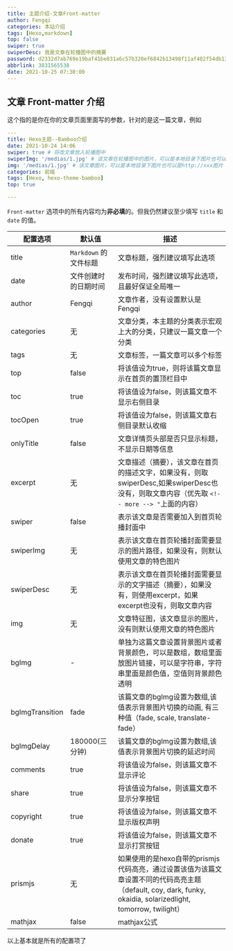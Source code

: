 ```yaml
---
title: 主题介绍-文章Front-matter
author: Fengqi
categories: 本站介绍
tags: [Hexo,markdown]
top: false  
swiper: true
swiperDesc: 我是文章在轮播图中的摘要
password: d2332d7ab769e19baf41be831a6c57b320ef6842b13498f11af402f54db13eff
abbrlink: 3831565538
date: 2021-10-25 07:30:00
---
```


## 文章 Front-matter 介绍
这个指的是你在你的文章页面里面写的参数，针对的是这一篇文章，例如

```yaml
---
title: Hexo主题--Bamboo介绍
date: 2021-10-24 14:06
swiper: true # 将改文章放入轮播图中
swiperImg: '/medias/1.jpg' # 该文章在轮播图中的图片，可以是本地目录下图片也可以是http://xxx图片
img: '/medias/1.jpg' # 该文章图片，可以是本地目录下图片也可以是http://xxx图片
categories: 前端
tags: [Hexo, hexo-theme-bamboo]
top: true

---

```
`Front-matter` 选项中的所有内容均为**非必填**的。但我仍然建议至少填写 `title` 和 `date` 的值。


| 配置选项            | 默认值                 | 描述                                                         
| ----------------- | --------------------- | -------------------------------------------------------- 
| title             | `Markdown` 的文件标题   | 文章标题，强烈建议填写此选项                                    
| date              | 文件创建时的日期时间      | 发布时间，强烈建议填写此选项，且最好保证全局唯一
| author            | Fengqi                | 文章作者，没有设置默认是Fengqi
| categories 	    | 无 	                | 文章分类，本主题的分类表示宏观上大的分类，只建议一篇文章一个分类 
| tags      	    | 无 	                | 文章标签，一篇文章可以多个标签  
| top 	            | false 	            | 将该值设为true，则将该篇文章显示在首页的置顶栏目中
| toc 	            | true 	                | 将该值设为false，则该篇文章不显示右侧目录
| tocOpen 	        | true 	                | 将该值设为false，则该篇文章右侧目录默认收缩
| onlyTitle 	    | false 	            | 文章详情页头部是否只显示标题，不显示日期等信息
| excerpt 	        | 无 	                | 文章描述（摘要），该文章在首页的描述文字，如果没有，则取swiperDesc,如果swiperDesc也没有，则取文章内容（优先取 `<!-- more --> "`上面的内容）
| swiper            | false                 | 表示该文章是否需要加入到首页轮播封面中       
| swiperImg         | 无                    | 表示该文章在首页轮播封面需要显示的图片路径，如果没有，则默认使用文章的特色图片                                               
| swiperDesc        | 无 	                | 表示该文章在首页轮播封面需要显示的文字描述（摘要），如果没有，则使用excerpt，如果excerpt也没有，则取文章内容
| img 	            | 无 	                | 文章特征图，该文章显示的图片，没有则默认使用文章的特色图片
| bgImg 	        | - 	                | 单独为这篇文章设置背景图片或者背景颜色，可以是数组，数组里面放图片链接，可以是字符串，字符串里面是颜色值，空值则背景颜色透明
| bgImgTransition 	| fade 	                | 该篇文章的bgImg设置为数组,该值表示背景图片切换的动画, 有三种值（fade, scale, translate-fade）
| bgImgDelay 	    | 180000(三分钟) 	    | 该篇文章的bgImg设置为数组,该值表示背景图片切换的延迟时间 
| comments  	    | true 	                | 将该值设为false，则该篇文章不显示评论
| share 	        | true 	                | 将该值设为false，则该篇文章不显示分享按钮
| copyright 	    | true 	                | 将该值设为false，则该篇文章不显示版权声明
| donate 	        | true 	                | 将该值设为false，则该篇文章不显示打赏按钮
| prismjs 	        | 无 	                | 如果使用的是hexo自带的prismjs代码高亮，通过设置该值为该篇文章设置不同的代码高亮主题（default, coy, dark, funky, okaidia, solarizedlight, tomorrow, twilight）
| mathjax   	    | false 	            | mathjax公式 


以上基本就是所有的配置项了

